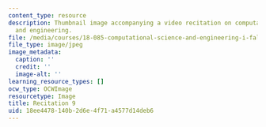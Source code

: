 ```yaml
---
content_type: resource
description: Thumbnail image accompanying a video recitation on computational science
  and engineering.
file: /media/courses/18-085-computational-science-and-engineering-i-fall-2008/18ee4478140b2d6e4f71a4577d14deb6_r9.jpg
file_type: image/jpeg
image_metadata:
  caption: ''
  credit: ''
  image-alt: ''
learning_resource_types: []
ocw_type: OCWImage
resourcetype: Image
title: Recitation 9
uid: 18ee4478-140b-2d6e-4f71-a4577d14deb6
---
```

